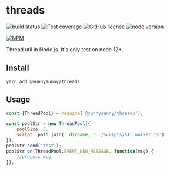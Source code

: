 # threads

[![build status][action-image]][action-url]
[![Test coverage][coveralls-image]][coveralls-url]
[![GitHub license](https://img.shields.io/github/license/yunnysunny/threads)](https://github.com/yunnysunny/threads)
[![node version][node-image]][node-url]

[npm-url]: https://npmjs.org/package/@yunnysunny/threads
[action-image]: https://github.com/yunnysunny/threads/workflows/mocha/badge.svg
[action-url]: https://github.com/yunnysunny/threads/actions/workflows/node.js.yml
[coveralls-image]: https://coveralls.io/repos/github/yunnysunny/threads/badge.svg?branch=master
[coveralls-url]: https://coveralls.io/github/yunnysunny/threads?branch=master

[node-image]: https://img.shields.io/badge/node.js-%3E=_12-green.svg?style=flat-square
[node-url]: http://nodejs.org/download/

[![NPM](https://nodei.co/npm/node-@yunnysunny/threads.png?downloads=true)](https://nodei.co/npm/node-@yunnysunny/threads/) 

Thread util in Node.js. It's only test on node 12+.

## Install

```
yarn add @yunnysunny/threads
```

## Usage

```javascript
const {ThreadPool} = require('@yunnysunny/threads');

const poolStr = new ThreadPool({
    poolSize: 5,
    script: path.join(__dirname, '../scripts/str_worker.js')
});
poolStr.send('test');
poolStr.on(ThreadPool.EVENT_NEW_MESSAGE, function(msg) {
    //process msg
});
```